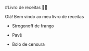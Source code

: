 #Livro de receitas 👨‍🍳

Olá! Bem vindo ao meu livro de receitas

- Strogonoff de frango

- Pavê

- Bolo de cenoura

  ​